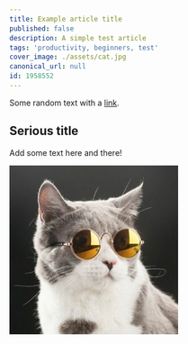 ```yaml
---
title: Example article title
published: false
description: A simple test article
tags: 'productivity, beginners, test'
cover_image: ./assets/cat.jpg
canonical_url: null
id: 1958552
---
```


Some random text with a [link](https://code.visualstudio.com).

## Serious title

Add some text here and there!

![and some pictures too](./assets/cat.jpg)
